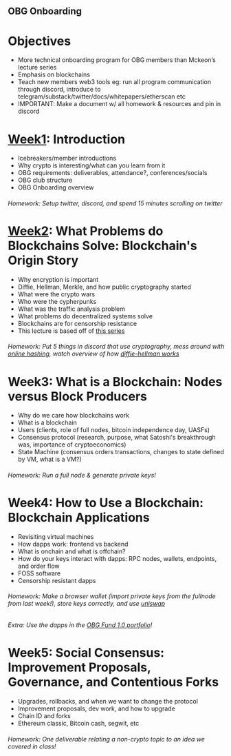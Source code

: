 ## OBG Onboarding

# Objectives
- More technical onboarding program for OBG members than Mckeon’s lecture series
- Emphasis on blockchains
- Teach new members web3 tools eg: run all program communication through discord, introduce to telegram/substack/twitter/docs/whitepapers/etherscan etc 
- IMPORTANT: Make a document w/ all homework & resources and pin in discord

# [Week1](https://github.com/0xkrabbypatty/OBG-Onboarding/blob/main/Slide%20Decks/Week1%20-%20OBG%20onboarding.pptx.pdf): Introduction
- Icebreakers/member introductions
- Why crypto is interesting/what can you learn from it
- OBG requirements: deliverables, attendance?, conferences/socials
- OBG club structure
- OBG Onboarding overview
###### Homework: Setup twitter, discord, and spend 15 minutes scrolling on twitter

# [Week2](https://github.com/0xkrabbypatty/OBG-Onboarding/blob/main/Slide%20Decks/Week2%20-%20OBG%20onboarding.pptx.pdf): What Problems do Blockchains Solve: Blockchain's Origin Story
- Why encryption is important
- Diffie, Hellman, Merkle, and how public cryptography started
- What were the crypto wars
- Who were the cypherpunks
- What was the traffic analysis problem
- What problems do decentralized systems solve
- Blockchains are for censorship resistance
- This lecture is based off of [this series](https://pet3rpan.medium.com/history-of-things-before-bitcoin-cryptocurrency-part-one-e199f02ca380)
###### Homework: Put 5 things in discord that use cryptography, mess around with [online hashing](https://emn178.github.io/online-tools/sha256.html), watch overview of how [diffie-hellman works](https://www.youtube.com/watch?v=NmM9HA2MQGI&ab_channel=Computerphile)

# Week3: What is a Blockchain: Nodes versus Block Producers
- Why do we care how blockchains work
- What is a blockchain
- Users (clients, role of full nodes, bitcoin independence day, UASFs)
- Consensus protocol (research, purpose, what Satoshi's breakthrough was, importance of cryptoeconomics)
- State Machine (consensus orders transactions, changes to state defined by VM, what is a VM?)
###### Homework: Run a full node & generate private keys!

# Week4: How to Use a Blockchain: Blockchain Applications
- Revisiting virtual machines
- How dapps work: frontend vs backend
- What is onchain and what is offchain?
- How do your keys interact with dapps: RPC nodes, wallets, endpoints, and order flow
- FOSS software
- Censorship resistant dapps
###### Homework: Make a browser wallet (import private keys from the fullnode from last week!), store keys correctly, and use [uniswap](https://app.uniswap.org/#/swap)
###### Extra: Use the dapps in the [OBG Fund 1.0 portfolio](https://static1.squarespace.com/static/6089ce591463491d46fc001f/t/635051021c561e4224140cd1/1666208004354/Q4+Report.pdf)!

# Week5: Social Consensus: Improvement Proposals, Governance, and Contentious Forks
- Upgrades, rollbacks, and when we want to change the protocol
- Improvement proposals, dev work, and how to upgrade
- Chain ID and forks
- Ethereum classic, Bitcoin cash, segwit, etc
###### Homework: One deliverable relating a non-crypto topic to an idea we covered in class!
